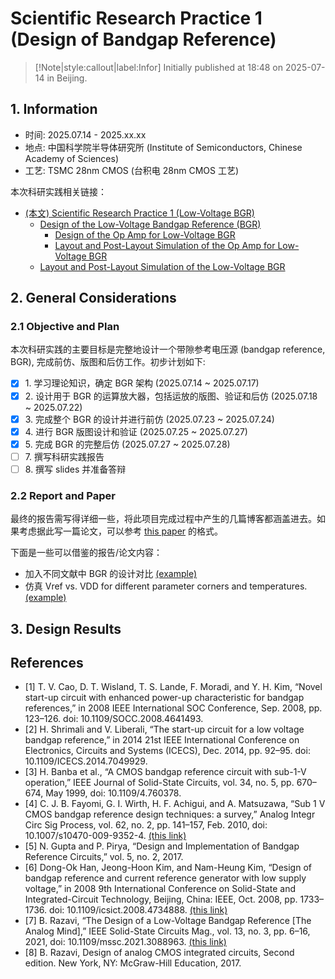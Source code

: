 # Scientific Research Practice 1 (Design of Bandgap Reference)

> [!Note|style:callout|label:Infor]
Initially published at 18:48 on 2025-07-14 in Beijing.



## 1. Information

- 时间: 2025.07.14 - 2025.xx.xx
- 地点: 中国科学院半导体研究所 (Institute of Semiconductors, Chinese Academy of Sciences)
- 工艺: TSMC 28nm CMOS (台积电 28nm CMOS 工艺)

本次科研实践相关链接：
- [(本文) Scientific Research Practice 1 (Low-Voltage BGR)](<Projects/Scientific Research Practice 1 (Low-Voltage BGR).md>)
    - [Design of the Low-Voltage Bandgap Reference (BGR)](<AnalogICDesigns/202507_tsmcN28_BGR__scientific_research_practice_1.md>)
        - [Design of the Op Amp for Low-Voltage BGR](<AnalogICDesigns/202507_tsmcN28_OpAmp__twoStage_single_Nulling-Miller__60dB_370MHz_140uA.md>)
        - [Layout and Post-Layout Simulation of the Op Amp for Low-Voltage BGR](<AnalogIC/Cadence Layout (202507_tsmcN28_OpAmp__twoStage_single_Nulling-Miller__60dB_370MHz_140uA).md>)
    - [Layout and Post-Layout Simulation of the Low-Voltage BGR](<AnalogIC/Cadence Layout (202507_tsmcN28_BGR__scientific_research_practice_1).md>)

## 2. General Considerations

### 2.1 Objective and Plan

本次科研实践的主要目标是完整地设计一个带隙参考电压源 (bandgap reference, BGR), 完成前仿、版图和后仿工作。初步计划如下:

- [x] 1\. 学习理论知识，确定 BGR 架构 (2025.07.14 ~ 2025.07.17)
- [x] 2\. 设计用于 BGR 的运算放大器，包括运放的版图、验证和后仿 (2025.07.18 ~ 2025.07.22)
- [x] 3\. 完成整个 BGR 的设计并进行前仿  (2025.07.23 ~ 2025.07.24)
- [x] 4\. 进行 BGR 版图设计和验证 (2025.07.25 ~ 2025.07.27)
- [x] 5\. 完成 BGR 的完整后仿 (2025.07.27 ~ 2025.07.28)
- [ ] 7\. 撰写科研实践报告
- [ ] 8\. 撰写 slides 并准备答辩

### 2.2 Report and Paper

最终的报告需写得详细一些，将此项目完成过程中产生的几篇博客都涵盖进去。如果考虑据此写一篇论文，可以参考 [this paper](https://ieeexplore.ieee.org/stamp/stamp.jsp?tp=&arnumber=7049929) 的格式。

下面是一些可以借鉴的报告/论文内容：
- 加入不同文献中 BGR 的设计对比 [(example)](https://ieeexplore.ieee.org/stamp/stamp.jsp?tp=&arnumber=7527288)
- 仿真 Vref vs. VDD for different parameter corners and temperatures. [(example)](https://ieeexplore.ieee.org/stamp/stamp.jsp?tp=&arnumber=4641493)



## 3. Design Results




## References

- [1] T. V. Cao, D. T. Wisland, T. S. Lande, F. Moradi, and Y. H. Kim, “Novel start-up circuit with enhanced power-up characteristic for bandgap references,” in 2008 IEEE International SOC Conference, Sep. 2008, pp. 123–126. doi: 10.1109/SOCC.2008.4641493.
- [2] H. Shrimali and V. Liberali, “The start-up circuit for a low voltage bandgap reference,” in 2014 21st IEEE International Conference on Electronics, Circuits and Systems (ICECS), Dec. 2014, pp. 92–95. doi: 10.1109/ICECS.2014.7049929.
- [3] H. Banba et al., “A CMOS bandgap reference circuit with sub-1-V operation,” IEEE Journal of Solid-State Circuits, vol. 34, no. 5, pp. 670–674, May 1999, doi: 10.1109/4.760378.
- [4] C. J. B. Fayomi, G. I. Wirth, H. F. Achigui, and A. Matsuzawa, “Sub 1 V CMOS bandgap reference design techniques: a survey,” Analog Integr Circ Sig Process, vol. 62, no. 2, pp. 141–157, Feb. 2010, doi: 10.1007/s10470-009-9352-4. [(this link)](http://ieeexplore.ieee.org/document/4734888/) 
- [5] N. Gupta and P. Pirya, “Design and Implementation of Bandgap Reference Circuits,” vol. 5, no. 2, 2017.
- [6] Dong-Ok Han, Jeong-Hoon Kim, and Nam-Heung Kim, “Design of bandgap reference and current reference generator with low supply voltage,” in 2008 9th International Conference on Solid-State and Integrated-Circuit Technology, Beijing, China: IEEE, Oct. 2008, pp. 1733–1736. doi: 10.1109/icsict.2008.4734888. [(this link)](https://doi.org/10.1007/s10470-009-9352-4) 
- [7] B. Razavi, “The Design of a Low-Voltage Bandgap Reference [The Analog Mind],” IEEE Solid-State Circuits Mag., vol. 13, no. 3, pp. 6–16, 2021, doi: 10.1109/mssc.2021.3088963. [(this link)](https://ieeexplore.ieee.org/stamp/stamp.jsp?tp=&arnumber=9523469)
- [8] B. Razavi, Design of analog CMOS integrated circuits, Second edition. New York, NY: McGraw-Hill Education, 2017.



